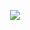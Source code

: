 <p align="center"> <img align="center" src="https://profile-counter.glitch.me/LordEurosJf/count.svg" /></p>

